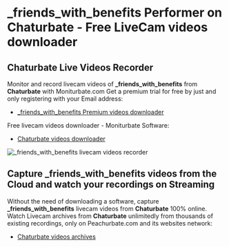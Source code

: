 # _friends_with_benefits Performer on Chaturbate - Free LiveCam videos downloader

## Chaturbate Live Videos Recorder

Monitor and record livecam videos of **_friends_with_benefits** from **Chaturbate** with Moniturbate.com
Get a premium trial for free by just and only registering with your Email address:
* [_friends_with_benefits Premium videos downloader](https://moniturbate.com/request-demo-licence-key.html)

Free livecam videos downloader - Moniturbate Software:
* [Chaturbate videos downloader](https://moniturbate.com/moniturbate-download-software.html)

![_friends_with_benefits livecam videos recorder](https://peachurnet.com/templates/moniturbate-software.png)


## Capture _friends_with_benefits videos from the Cloud and watch your recordings on Streaming

Without the need of downloading a software, capture **_friends_with_benefits** livecam videos from **Chaturbate** 100% online.
Watch Livecam archives from **Chaturbate** unlimitedly from thousands of existing recordings, only on Peachurbate.com and its websites network:
* [Chaturbate videos archives](https://peachurnet.com/)